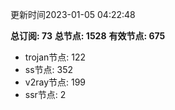 更新时间2023-01-05 04:22:48

**总订阅: 73**
**总节点: 1528**
**有效节点: 675**
- trojan节点: 122
- ss节点: 352
- v2ray节点: 199
- ssr节点: 2
